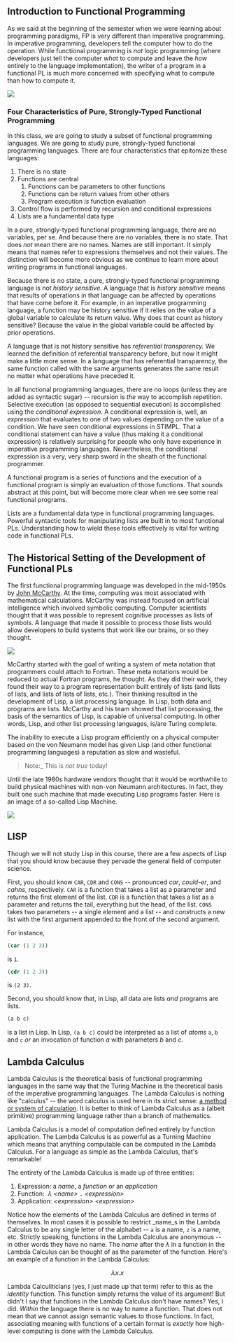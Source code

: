 ## Introduction to Functional Programming

As we said at the beginning of the semester when we were learning about programming paradigms, FP is very different than imperative programming. In imperative programming, developers tell the computer how to do the operation. While functional programming is _not_ logic programming (where developers just tell the computer _what_ to compute and leave the _how_ entirely to the language implementation), the writer of a program in a functional PL is much more concerned with specifying what to compute than how to compute it.

![](./graphics/Programming-Language-What-How-Continuum.png)

### Four Characteristics of Pure, Strongly-Typed Functional Programming

In this class, we are going to study a subset of functional programming languages. We are going to study pure, strongly-typed functional programming languages. There are four characteristics that epitomize these languages:

1.  There is no state
2.  Functions are central
    1.  Functions can be parameters to other functions
    2.  Functions can be return values from other others
    3.  Program execution _is_ function evaluation
3.  Control flow is performed by recursion and conditional expressions
4.  Lists are a fundamental data type

In a pure, strongly-typed functional programming language, there are no variables, per se. And because there are no variables, there is no state. That does _not_ mean there are no names. Names are still important. It simply means that names refer to expressions themselves and not their values. The distinction will become more obvious as we continue to learn more about writing programs in functional languages.

Because there is no state, a pure, strongly-typed functional programming language is not _history sensitive._ A language that is _history sensitive_ means that results of operations in that language can be affected by operations that have come before it. For example, in an imperative programming language, a function may be history sensitive if it relies on the value of a global variable to calculate its return value. Why does that count as history sensitive? Because the value in the global variable could be affected by prior operations.

A language that is not history sensitive has _referential transparency._ We learned the definition of referential transparency before, but now it might make a little more sense. In a language that has referential transparency, the same function called with the same arguments generates the same result no matter what operations have preceded it.

In all functional programming languages, there are no loops (unless they are added as syntactic sugar) -- recursion is _the_ way to accomplish repetition. Selective execution (as opposed to sequential execution) is accomplished using the _conditional expression_. A conditional expression is, well, an _expression_ that evaluates to one of two values depending on the value of a condition. We have seen conditional expressions in STIMPL. That a conditional statement can have a value (thus making it a conditional expression) is relatively surprising for people who only have experience in imperative programming languages. Nevertheless, the conditional expression is a very, very sharp sword in the sheath of the functional programmer.

A functional program is a series of functions and the execution of a functional program is simply an evaluation of those functions. That sounds abstract at this point, but will become more clear when we see some real functional programs.

Lists are a fundamental data type in functional programming languages. Powerful syntactic tools for manipulating lists are built in to most functional PLs. Understanding how to wield these tools effectively is vital for writing code in functional PLs.

## The Historical Setting of the Development of Functional PLs

The first functional programming language was developed in the mid-1950s by [John McCarthy](https://en.wikipedia.org/wiki/John_McCarthy_(computer_scientist)). At the time, computing was most associated with mathematical calculations. McCarthy was instead focused on artificial intelligence which involved symbolic computing. Computer scientists thought that it was possible to represent cognitive processes as lists of symbols. A language that made it possible to process those lists would allow developers to build systems that work like our brains, or so they thought.

![](./graphics/johnmccarthy.jpg)

McCarthy started with the goal of writing a system of meta notation that programmers could attach to Fortran. These meta notations would be reduced to actual Fortran programs, he thought. As they did their work, they found their way to a program representation built entirely of lists (and lists of lists, and lists of lists of lists, etc.). Their thinking resulted in the development of Lisp, a *lis*t *p*rocessing language. In Lisp, both data and programs are lists. McCarthy and his team showed that list processing, the basis of the semantics of Lisp, is capable of universal computing. In other words, Lisp, and other list processing languages, is/are Turing complete.

The inability to execute a Lisp program efficiently on a physical computer based on the von Neumann model has given Lisp (and other functional programming languages) a reputation as slow and wasteful. 

> Note:_ This is _not true_ today!

Until the late 1980s hardware vendors thought that it would be worthwhile to build physical machines with non-von Neumann architectures. In fact, they built one such machine that made executing Lisp programs faster. Here is an image of a so-called Lisp Machine.

![](./graphics/LISP_machine.jpg)

## LISP

Though we will not study Lisp in this course, there are a few aspects of Lisp that you should know because they pervade the general field of computer science.

First, you should know `CAR`, `CDR` and `CONS` -- pronounced *car*, *could-er*, and *cahns*, respectively. `CAR` is a function that takes a list as a parameter and returns the first element of the list. `CDR` is a function that takes a list as a parameter and returns the tail, everything but the head, of the list. `CONS` takes two parameters -- a single element and a list -- and *cons*tructs a new list with the first argument appended to the front of the second argument.

For instance,

```lisp
(car (1 2 3))  
```

is `1`.

```lisp
(cdr (1 2 3))
```

is `(2 3)`.  

Second, you should know that, in Lisp, all data are lists _and_ programs are lists.

```lisp
(a b c)
```

is a list in Lisp. In Lisp, `(a b c)` could be interpreted as a list of _atoms_ `a`, `b` and `c` _or_ an invocation of function _a_ with parameters _b_ and _c_. ​

## Lambda Calculus

Lambda Calculus is the theoretical basis of functional programming languages in the same way that the Turing Machine is the theoretical basis of the imperative programming languages. The Lambda Calculus is nothing like "calculus" -- the word calculus is used here in its strict sense: [a method or system of calculation](https://en.wikipedia.org/wiki/Calculus_(disambiguation)). It is better to think of Lambda Calculus as a (albeit primitive) programming language rather than a branch of mathematics.

Lambda Calculus is a model of computation defined entirely by function application. The Lambda Calculus is as powerful as a Turning Machine which means that anything computable can be computed in the Lambda Calculus. For a language as simple as the Lambda Calculus, that's remarkable!

The entirety of the Lambda Calculus is made up of three entities:

1.  Expression: a _name_, a _function_ or an _application_
2.  Function:  $\lambda$ *\<name\>* `.` *\<expression\>*
3.  Application: *\<expression\>* *\<expression\>*

Notice how the elements of the Lambda Calculus are defined in terms of themselves. In most cases it is possible to restrict _name_s in the Lambda Calculus to be any single letter of the alphabet -- `a` is a name, `z` is a name, etc. Strictly speaking, functions in the Lambda Calculus are anonymous -- in other words they have no name. The _name_ after the $\lambda$ in a function in the Lambda Calculus can be thought of as the parameter of the function. Here's an example of a function in the Lambda Calculus:

$$
\lambda x . x
$$

Lambda Calculiticians (yes, I just made up that term) refer to this as the _identity_ function. This function simply returns the value of its argument! But didn't I say that functions in the Lambda Calculus don't have names? Yes, I did. _Within_ the language there is no way to name a function. That does not mean that we cannot assign semantic values to those functions. In fact, associating meaning with functions of a certain format is _exactly_ how high-level computing is done with the Lambda Calculus.